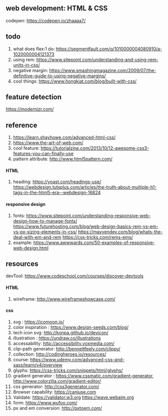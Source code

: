 ## web development: HTML & CSS

codepen: https://codepen.io/zhaaaa7/

## todo
1. what does flex:1 do: https://segmentfault.com/q/1010000004080910/a-1020000004121373
2. using rem: https://www.sitepoint.com/understanding-and-using-rem-units-in-css/
3. negative margin: https://www.smashingmagazine.com/2009/07/the-definitive-guide-to-using-negative-margins/
4. cool things: https://www.hongkiat.com/blog/built-with-css/


## feature detection
https://modernizr.com/


## reference
1. https://learn.shayhowe.com/advanced-html-css/
2. https://www.the-art-of-web.com/
3. cool feature: https://tutorialzine.com/2013/10/12-awesome-css3-features-you-can-finally-use
4. pattern attribute: http://www.html5pattern.com/


#### HTML
1. heading: https://yoast.com/headings-use/
            https://webdesign.tutsplus.com/articles/the-truth-about-multiple-h1-tags-in-the-html5-era--webdesign-16824
            
            
#### responsive design
1. fonts: https://www.sitepoint.com/understanding-responsive-web-design-how-to-manage-fonts/
          https://www.futurehosting.com/blog/web-design-basics-rem-vs-em-vs-px-sizing-elements-in-css/
          https://mayvendev.com/blog/whats-the-deal-with-em-and-rem
          https://css-tricks.com/rems-ems/
2. example: https://www.awwwards.com/50-examples-of-responsive-web-design.html

          
## resources
devTool: https://www.codeschool.com/courses/discover-devtools

#### HTML
1. wireframe: http://www.wireframeshowcase.com/

#### css
1. svg : https://icomoon.io/
2. color inspiration : https://www.design-seeds.com/blog/
3. tech icon svg: http://konpa.github.io/devicon/
4. illustration : https://undraw.co/illustrations
5. accessability: http://accessibility.voxmedia.com/
6. clip-path generator: http://bennettfeely.com/clippy/
7. collection: http://codingheroes.io/resources/
8. course: https://www.udemy.com/advanced-css-and-sass/learn/v4/overview
9. glyphs: https://css-tricks.com/snippets/html/glyphs/
10. gradient generator : https://www.cssmatic.com/gradient-generator, http://www.colorzilla.com/gradient-editor/
11. css generator: http://css3generator.com/
12. Browser capability: https://caniuse.com
13. Validate: https://validator.w3.org
               https://wave.webaim.org
14. form: https://www.wufoo.com/
15. px and em conversion: http://pxtoem.com/




          
